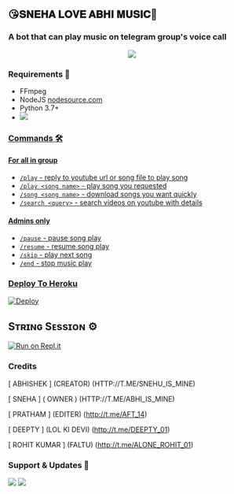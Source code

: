 <h2 align="centre">😘𝐒𝐍𝐄𝐇𝐀 𝐋𝐎𝐕𝐄 𝐀𝐁𝐇𝐈 𝐌𝐔𝐒𝐈𝐂🎵</h2>

### A bot that can play music on telegram group's voice call

<p align="center">
  <img src="https://telegra.ph/file/e2985056a4f04fa0cc649.jpg">
</p>

<h3>Requirements 📝</h3>

- FFmpeg
- NodeJS [nodesource.com](https://nodesource.com/)
- Python 3.7+
- <a href="https://t.me/ABHI_NETWORK"><img src="https://img.shields.io/badge/Join-Group%20Support-blue.svg?style=for-the-badge&logo=Telegram">

### Commands 🛠
#### For all in group
- `/play` - reply to youtube url or song file to play song
- `/play <song name>` - play song you requested
- `/song <song name>` - download songs you want quickly
- `/search <query>` - search videos on youtube with details

#### Admins only
- `/pause` - pause song play
- `/resume` - resume song play
- `/skip` - play next song
- `/end` - stop music play

### Deploy To Heroku</h4>

[![Deploy](https://www.herokucdn.com/deploy/button.svg)](https://heroku.com/deploy?template=https://github.com/thevanced/TEAM-ABHIMUSIC/blob/Pro/app.json)

## Sᴛʀɪɴɢ Sᴇssɪᴏɴ ⚙️

[![Run on Repl.it](https://repl.it/badge/github/STARKGANG/friday)](https://replit.com/@Botsupport/PatriciaXmusic)

### Credits

[ ABHISHEK ] (CREATOR) (HTTP://T.ME/SNEHU_IS_MINE)

[ SNEHA ] ( OWNER ) (HTTP://T.ME/ABHI_IS_MINE)

[ PRATHAM ] (EDITER) (http://t.me/AFT_14)

[ DEEPTY ] (LOL KI DEVI) (http://t.me/DEEPTY_01)

[ ROHIT KUMAR ] (FALTU) (http://t.me/ALONE_ROHIT_01)

### Support & Updates 🎑
<a href="https://t.me/ABHI_NETWORK"><img src="https://img.shields.io/badge/Join-Group%20Support-blue.svg?style=for-the-badge&logo=Telegram"></a> <a href="https://t.me/ABHI_NETWORK1"><img src="https://img.shields.io/badge/Join-Updates%20Channel-blue.svg?style=for-the-badge&logo=Telegram"></a>

